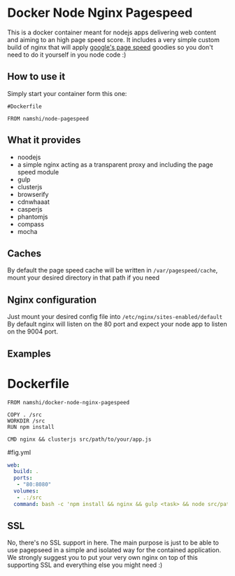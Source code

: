 # Docker Node Nginx Pagespeed

This is a docker container meant for nodejs apps delivering web content and aiming to an high page speed score.
It includes a very simple custom build of nginx that will apply [google's page speed](https://developers.google.com/speed/pagespeed/) goodies
so you don't need to do it yourself in you node code :)

## How to use it
Simply start your container form this one:

```
#Dockerfile

FROM namshi/node-pagespeed
```

## What it provides

- noodejs
- a simple nginx acting as a transparent proxy and including the page speed module
- gulp
- clusterjs
- browserify
- cdnwhaaat
- casperjs
- phantomjs
- compass
- mocha

## Caches
By default the page speed cache will be written in `/var/pagespeed/cache`, mount your desired directory in that path if you need

## Nginx configuration
Just mount your desired config file into `/etc/nginx/sites-enabled/default`
By default nginx will listen on the 80 port and expect your node app to listen on the 9004 port.

## Examples

# Dockerfile
```
FROM namshi/docker-node-nginx-pagespeed

COPY . /src
WORKDIR /src
RUN npm install

CMD nginx && clusterjs src/path/to/your/app.js
```

#fig.yml
```yml
web:
  build: .
  ports:
   - "80:8080"
  volumes:
   - .:/src
  command: bash -c 'npm install && nginx && gulp <task> && node src/path/to/your/app.js'

```

## SSL
No, there's no SSL support in here. The main purpose is just to be able to use pagepseed in a simple and isolated way for the contained application.
We strongly suggest you to put your very own nginx on top of this supporting SSL and everything else you might need :)
